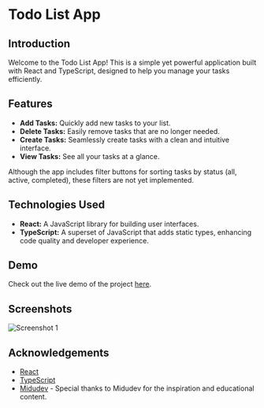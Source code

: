 # Todo List App

## Introduction
Welcome to the Todo List App! This is a simple yet powerful application built with React and TypeScript, designed to help you manage your tasks efficiently. 

## Features
- **Add Tasks:** Quickly add new tasks to your list.
- **Delete Tasks:** Easily remove tasks that are no longer needed.
- **Create Tasks:** Seamlessly create tasks with a clean and intuitive interface.
- **View Tasks:** See all your tasks at a glance.

Although the app includes filter buttons for sorting tasks by status (all, active, completed), these filters are not yet implemented.

## Technologies Used
- **React:** A JavaScript library for building user interfaces.
- **TypeScript:** A superset of JavaScript that adds static types, enhancing code quality and developer experience.

## Demo
Check out the live demo of the project [here](https://www.google.com).

## Screenshots
![Screenshot 1](/screenshot/screenshot1.png)

## Acknowledgements
- [React](https://reactjs.org/)
- [TypeScript](https://www.typescriptlang.org/)
- [Midudev](https://www.youtube.com/@midulive) - Special thanks to Midudev for the inspiration and educational content.




